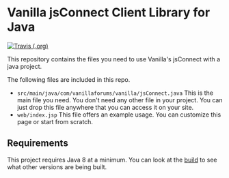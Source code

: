 # Vanilla jsConnect Client Library for Java

[![Travis (.org)](https://img.shields.io/travis/vanilla/jsConnectJava)](https://travis-ci.com/vanilla/jsConnectJava)

This repository contains the files you need to use Vanilla's jsConnect with a java project.

The following files are included in this repo.

* `src/main/java/com/vanillaforums/vanilla/jsConnect.java`
  This is the main file you need. You don't need any other file in your project. You can just drop this file anywhere that you can access it on your site.
* `web/index.jsp`
  This file offers an example usage. You can customize this page or start from scratch.
  
## Requirements

This project requires Java 8 at a minimum. You can look at the [build](https://travis-ci.com/vanilla/jsConnectJava) to see what other versions are being built.
